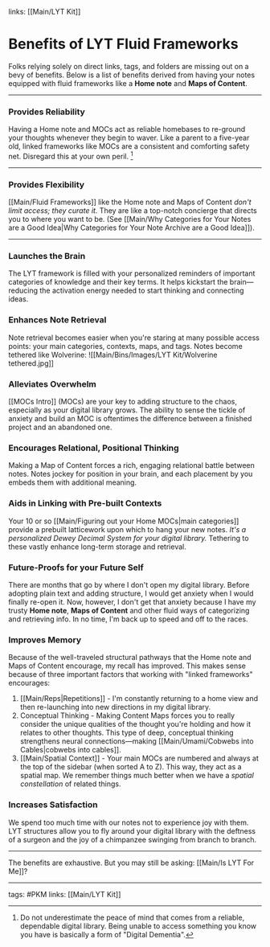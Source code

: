 links: [[Main/LYT Kit]]
# Benefits of LYT Fluid Frameworks
Folks relying solely on direct links, tags, and folders are missing out on a bevy of benefits. Below is a list of benefits derived from having your notes equipped with fluid frameworks like a **Home note** and **Maps of Content**.

---
### Provides Reliability
 Having a Home note and MOCs act as reliable homebases to re-ground your thoughts whenever they begin to waver. Like a parent to a five-year old, linked frameworks like MOCs are a consistent and comforting safety net. Disregard this at your own peril.  [^1]

---
### Provides Flexibility
[[Main/Fluid Frameworks]] like the Home note and Maps of Content *don't limit access; they curate it.* They are like a top-notch concierge that directs you to where you want to be. (See [[Main/Why Categories for Your Notes are a Good Idea|Why Categories for Your Note Archive are a Good Idea]]).

---
### Launches the Brain 
The LYT framework is filled with your personalized reminders of important categories of knowledge and their key terms. It helps kickstart the brain—reducing the activation energy needed to start thinking and connecting ideas.

### Enhances Note Retrieval
Note retrieval becomes easier when you're staring at many possible access points: your main categories, contexts, maps, and tags. Notes become tethered like Wolverine:
![[Main/Bins/Images/LYT Kit/Wolverine tethered.jpg]]

### Alleviates Overwhelm
[[MOCs Intro]] (MOCs) are your key to adding structure to the chaos, especially as your digital library grows. The ability to sense the tickle of anxiety and build an MOC is oftentimes the difference between a finished project and an abandoned one.

### Encourages Relational, Positional Thinking 
Making a Map of Content forces a rich, engaging relational battle between notes. Notes jockey for position in your brain, and each placement by you embeds them with additional meaning.

### Aids in Linking with Pre-built Contexts
Your 10 or so [[Main/Figuring out your Home MOCs|main categories]] provide a prebuilt latticework upon which to hang your new notes. *It's a personalized Dewey Decimal System for your digital library.* Tethering to these vastly enhance long-term storage and retrieval.

### Future-Proofs for your Future Self
There are months that go by where I don't open my digital library. Before adopting plain text and adding structure, I would get anxiety when I would finally re-open it. Now, however, I don't get that anxiety because I have my trusty **Home note**, **Maps of Content** and other fluid ways of categorizing and retrieving info. In no time, I'm back up to speed and off to the races.

### Improves Memory
Because of the well-traveled structural pathways that the Home note and Maps of Content encourage, my recall has improved. This makes sense because of three important factors that working with "linked frameworks" encourages:
1. [[Main/Reps|Repetitions]] - I'm constantly returning to a home view and then re-launching into new directions in my digital library. 
2. Conceptual Thinking - Making Content Maps forces you to really consider the unique qualities of the thought you're holding and how it relates to other thoughts. This type of deep, conceptual thinking strengthens neural connections—making [[Main/Umami/Cobwebs into Cables|cobwebs into cables]].
3. [[Main/Spatial Context]] - Your main MOCs are numbered and always at the top of the sidebar (when sorted A to Z). This way, they act as a spatial map. We remember things much better when we have a *spatial constellation* of related things. 

### Increases Satisfaction
We spend too much time with our notes not to experience joy with them. LYT structures allow you to fly around your digital library with the deftness of a surgeon and the joy of a chimpanzee swinging from branch to branch. 

---
The benefits are exhaustive. But you may still be asking: [[Main/Is LYT For Me]]?

---
tags: #PKM
links: [[Main/LYT Kit]]

[^1]: Do not underestimate the peace of mind that comes from a reliable, dependable digital library. Being unable to access something you know you have is basically a form of "Digital Dementia". 
